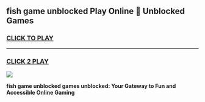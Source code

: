 
## fish game unblocked Play Online 👋 Unblocked Games
<h3>
<a href="https://premium.freeplayer.one?title=fish_game_unblocked&ref=19F">CLICK TO PLAY</a></h3>
<hr>

<h3>
<a href="https://premium.freeplayer.one?title=fish_game_unblocked&ref=19F">CLICK 2 PLAY</a>
  
</h3>

<a href="https://premium.freeplayer.one?title=fish_game_unblocked&ref=19F"><img src="https://clearcache.store/games.png"></a>


**fish game unblocked games unblocked: Your Gateway to Fun and Accessible Online Gaming**
